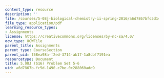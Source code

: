 ```yaml
---
content_type: resource
description: ''
file: /courses/5-08j-biological-chemistry-ii-spring-2016/a6d7867bfc5d1490c7be0c288060add9_MIT5_08jS16ps5-6.pdf
file_type: application/pdf
learning_resource_types:
- Assignments
license: https://creativecommons.org/licenses/by-nc-sa/4.0/
ocw_type: OCWFile
parent_title: Assignments
parent_type: CourseSection
parent_uid: f58ea98a-f2ed-3714-ab17-1a8cbf7191ea
resourcetype: Document
title: 5.08J (S16) Problem Set 5-6
uid: a6d7867b-fc5d-1490-c7be-0c288060add9
---
```

